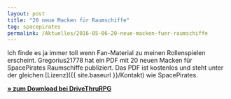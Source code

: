 ```yaml
---
layout: post
title: "20 neue Macken für Raumschiffe"
tag: spacepirates
permalink: /Aktuelles/2016-05-06-20-neue-macken-fuer-raumschiffe
---
```


Ich finde es ja immer toll wenn Fan-Material zu meinen Rollenspielen erscheint. Gregorius21778 hat ein PDF mit 20 neuen Macken für SpacePirates Raumschiffe publiziert. Das PDF ist kostenlos und steht unter der gleichen [Lizenz]({{ site.baseurl }}/Kontakt) wie SpacePirates.

**[&raquo; zum Download bei DriveThruRPG](http:/www.drivethrurpg.com/product/182384/Gregorius21778-20-neue-Macken-fr-Space-Pirates)**



